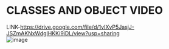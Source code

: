 # CLASSES AND OBJECT VIDEO
LINK-https://drive.google.com/file/d/1vIXvP5JasjJ-JSZmAKNxWdgIHKKi9iDL/view?usp=sharing 
<br>
![image](https://user-images.githubusercontent.com/76872340/134707897-f04f9448-e615-45cf-9cec-6c7cfb4a5f97.png)
